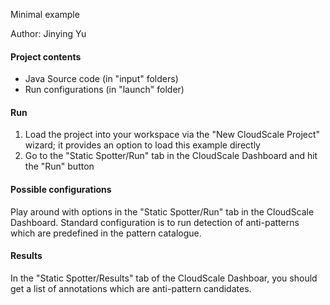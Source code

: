 Minimal example 

Author: Jinying Yu

#### Project contents 

- Java Source code (in "input"  folders)
- Run configurations (in "launch" folder)

#### Run
1. Load the project into your workspace via the "New CloudScale Project" wizard; it provides an option to load this example directly
2. Go to the "Static Spotter/Run" tab in the CloudScale Dashboard and hit the "Run" button

#### Possible configurations 
Play around with options in the "Static Spotter/Run" tab in the CloudScale Dashboard. Standard configuration is to run detection of anti-patterns which are predefined in the pattern catalogue.

#### Results
In the "Static Spotter/Results" tab of the CloudScale Dashboar, you should get a list of annotations which are anti-pattern candidates.









